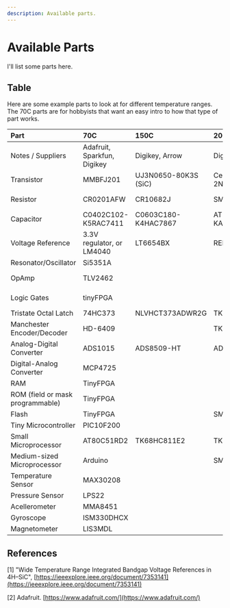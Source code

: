 ```yaml
---
description: Available parts.
---
```


# Available Parts

I'll list some parts here.

## Table

Here are some example parts to look at for different temperature ranges. The 70C parts are for hobbyists that want an easy intro to how that type of part works.

| Part | 70C | 150C | 200C | 300C | 400C | 500C |
| :--- | :--- | :--- | :--- | :--- | :--- | :--- |
| Notes / Suppliers | Adafruit, Sparkfun, Digikey | Digikey, Arrow | Digikey, Arrow | Digikey, Arrow |  | NASA Glenn SiC |
| Transistor | MMBFJ201 | UJ3N0650-80K3S \(SiC\) | Central Semi 2N4858 |  |  | SiC JFET |
| Resistor | CR0201AFW | CR10682J | SMF212KJT | CHR0805H |  | SiC n-layer |
| Capacitor | C0402C102-K5RAC7411 | C0603C180-K4HAC7867 | AT143T105-KA12A |  |  | SiC m1-m2 |
| Voltage Reference | 3.3V regulator, or LM4040 | LT6654BX | REF5025-HT |  |  | SiC bandgap reference |
| Resonator/Oscillator | Si5351A |  |  |  |  |  |
| OpAmp | TLV2462 |  |  |  |  | SiC OpAmp |
| Logic Gates | tinyFPGA |  |  | TK22V10H |  | SiC NAND |
| Tristate Octal Latch | 74HC373 | NLVHCT373ADWR2G | TK74H373 |  |  |  |
| Manchester Encoder/Decoder | HD-6409 |  | TK15530 |  |  |  |
| Analog-Digital Converter | ADS1015 | ADS8509-HT | ADS1243-HT |  |  | SiC 4-bit |
| Digital-Analog Converter | MCP4725 |  |  |  |  | SiC 4-bit |
| RAM | TinyFPGA |  |  |  |  | SiC 4x4 |
| ROM \(field or mask programmable\) | TinyFPGA |  |  | TK23H256 |  |  |
| Flash | TinyFPGA |  | SM28VLT32-HT |  |  |  |
| Tiny Microcontroller | PIC10F200 |  |  |  |  |  |
| Small Microprocessor | AT80C51RD2 | TK68HC811E2 | TK89H51B |  |  |  |
| Medium-sized Microprocessor | Arduino |  | SM470R1B1MHKPS |  |  |  |
| Temperature Sensor | MAX30208 |  |  |  |  |  |
| Pressure Sensor | LPS22 |  |  |  |  |  |
| Acellerometer | MMA8451 |  |  |  |  |  |
| Gyroscope | ISM330DHCX |  |  |  |  |  |
| Magnetometer | LIS3MDL |  |  |  |  |  |

## References

\[1\] "Wide Temperature Range Integrated Bandgap Voltage References in 4H–SiC", [https://ieeexplore.ieee.org/document/7353141](https://ieeexplore.ieee.org/document/7353141)

\[2\] Adafruit. [https://www.adafruit.com/](https://www.adafruit.com/)

